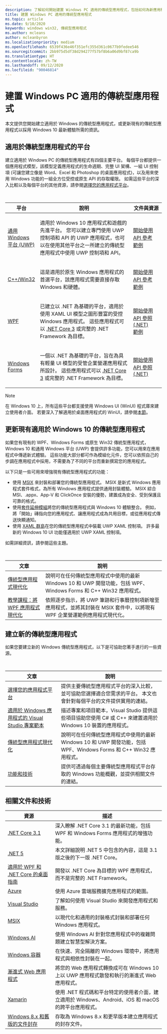 ```yaml
---
description: 了解如何開始建置 Windows PC 適用的傳統型應用程式，包括如何為新應用程式選擇正確的應用程式平台，以及如何為 Windows 10 讓現有應用程式現代化。
title: 建置 Windows PC 適用的傳統型應用程式
ms.topic: article
ms.date: 9/10/2020
keywords: windows win32, 傳統型應用程式
ms.author: mcleans
author: mcleanbyron
ms.localizationpriority: medium
ms.openlocfilehash: 6539f436e46f351efc355d361c0677b9fedee546
ms.sourcegitcommit: 2bb975d5df38d294277f57bf8b6a06d9bf87ca9b
ms.translationtype: HT
ms.contentlocale: zh-TW
ms.lasthandoff: 09/12/2020
ms.locfileid: "90046814"
---
```

# <a name="build-desktop-apps-for-windows-pcs"></a>建置 Windows PC 適用的傳統型應用程式

本文提供您開始建立適用於 Windows 的傳統型應用程式，或更新現有的傳統型應用程式以採用 Windows 10 最新體驗所需的資訊。

## <a name="platforms-for-desktop-apps"></a>適用於傳統型應用程式的平台

建立適用於 Windows PC 的傳統型應用程式有四個主要平台。 每個平台都提供一個應用程式模型，該模型定義應用程式的生命週期、完整 UI 架構、一組 UI 控制項 (可讓您建立像是 Word、Excel 和 Photoshop 的桌面應用程式)，以及用來使用 Windows 功能的一組全方位受控或原生 API 的存取權限。 如需這些平台的深入比較以及每個平台的其他資源，請參閱[選擇您的應用程式平台](choose-your-platform.md)。

<br/>

<table>
<colgroup>
<col width="20%" />
<col width="60%" />
<col width="20%" />
</colgroup>
<thead>
<tr class="header">
<th>平台</th>
<th>說明</th>
<th>文件與資源</th>
</tr>
</thead>
<tbody>
<tr class="odd">
<td><a href="https://docs.microsoft.com/windows/uwp/">通用 Windows 平台 (UWP)</a></td>
<td><p>適用於 Windows 10 應用程式和遊戲的先進平台。 您可以建立專門使用 UWP 控制項和 API 的 UWP 應用程式，也可以在使用其他平台之一所建立的傳統型應用程式中使用 UWP 控制項和 API。</p></td>
<td><a href="/windows/uwp/get-started/">開始使用</a><br/><a href="/uwp/">API 參考</a><br/><a href="https://github.com/Microsoft/Windows-universal-samples">範例</a></td>
</tr>
<tr class="even">
<td><a href="https://docs.microsoft.com/windows/win32/">C++/Win32</a></td>
<td><p>這是適用於原生 Windows 應用程式的首選平台，該應用程式需要直接存取 Windows 和硬體。</p></td>
<td><a href="/windows/win32/desktop-programming/">開始使用</a><br/><a href="/windows/win32/apiindex/windows-api-list/">API 參考</a><br/><a href="https://github.com/Microsoft/Windows-classic-samples">範例</a></td>
</tr>
<tr class="odd">
<td><a href="/dotnet/framework/wpf/">WPF</a></td>
<td><p>已建立以 .NET 為基礎的平台，適用於使用 XAML UI 模型之圖形豐富的受控 Windows 應用程式。 這些應用程式可以 <a href="https://docs.microsoft.com/dotnet/core/whats-new/dotnet-core-3-0">.NET Core 3</a> 或完整的 .NET Framework 為目標。</p></td>
<td><a href="/dotnet/framework/wpf/getting-started/">開始使用</a><br/><a href="https://docs.microsoft.com/dotnet/api/index">API 參照 (.NET)</a><br/><a href="https://github.com/Microsoft/WPF-Samples">範例</a></td>
</tr>
<tr class="even">
<td><a href="/dotnet/framework/winforms/">Windows Forms</a></td>
<td><p>一個以 .NET 為基礎的平台，旨在為具有輕量 UI 模型的受管企業營運應用程式所設計。 這些應用程式可以 <a href="https://docs.microsoft.com/dotnet/core/whats-new/dotnet-core-3-0">.NET Core 3</a> 或完整的 .NET Framework 為目標。</p></td>
<td><a href="/dotnet/framework/winforms/getting-started-with-windows-forms">開始使用</a><br/><a href="https://docs.microsoft.com/dotnet/api/index">API 參照 (.NET)</a></td>
</tr>
</tbody>
</table>

> [!NOTE]
> 在 Windows 10 上，所有這些平台都支援使用 Windows UI (WinUI) 程式庫來建立使用者介面。 若要深入了解適用於桌面應用程式的 WinUI，請參閱[本節](choose-your-platform.md#windows-ui-library)。

## <a name="update-existing-desktop-apps-for-windows-10"></a>更新現有適用於 Windows 10 的傳統型應用程式

如果您有現有的 WPF、Windows Forms 或原生 Win32 傳統型應用程式，Windows 10 和通用 Windows 平台 (UWP) 會提供許多功能，您可以用來在應用程式中傳遞新式體驗。 這些功能大部分都可作為模組化元件，您可以依照自己的步調在應用程式中採用，不需要為了不同的平台而重新撰寫您的應用程式。

以下只是一些可用來增強現有傳統型應用程式的功能：

* 使用 [MSIX](/windows/msix/) 來封裝和部署您的傳統型應用程式。 MSIX 是新式 Windows 應用程式套件格式，為所有 Windows 應用程式提供通用封裝體驗。 MSIX 綜合 MSI、.appx、App-V 和 ClickOnce 安裝的優勢，建置成為安全、受到保護且可靠的格式。
* 使用[套件延伸模組](./modernize/desktop-to-uwp-extensions.md)將您的傳統型應用程式與 Windows 10 體驗整合。 例如，將「開始」磚指向您的應用程式、讓應用程式成為共用目標，或從應用程式傳送快顯通知。
* 使用 [XAML 群島](./modernize/xaml-islands.md)在您的傳統型應用程式中裝載 UWP XAML 控制項。 許多最新的 Windows 10 UI 功能僅適用於 UWP XAML 控制項。

如需詳細資訊，請參閱這些主題。

<br/>

| 文章 | 說明 |
|---------|-------------|
| [傳統型應用程式現代化](./modernize/index.md) | 說明可在任何傳統型應用程式中使用的最新 Windows 10 和 UWP 開發功能，包括 WPF、Windows Forms 和 C++ Win32 應用程式。 |
| [教學課程：將 WPF 應用程式現代化](./modernize/modernize-wpf-tutorial.md) | 依照逐步指示，將 UWP 筆跡和行事曆控制項新增至應用程式，並將其封裝在 MSIX 套件中，以將現有 WPF 企業營運範例應用程式現代化。  |

## <a name="create-new-desktop-apps"></a>建立新的傳統型應用程式

如果您要建立新的 Windows 傳統型應用程式，以下是可協助您著手進行的一些資源。

<br/>

| 文章 | 說明 |
|---------|-------------|
| [選擇您的應用程式平台](choose-your-platform.md) | 提供主要傳統型應用程式平台的深入比較，並可協助您選擇適合您需求的平台。 本文也會針對每個平台的文件提供實用的連結。 |
| [適用於 Windows 應用程式的 Visual Studio 專案範本](visual-studio-templates.md) | 描述專案和項目範本，Visual Studio 提供這些項目協助您使用 C\# 或 C++ 來建置適用於 Windows 10 裝置的應用程式。 |
| [傳統型應用程式現代化](./modernize/index.md) | 說明可在任何傳統型應用程式中使用的最新 Windows 10 和 UWP 開發功能，包括 WPF、Windows Forms 和 C++ Win32 應用程式。 |
| [功能和技術](../features-and-technologies.md) | 提供可透過每個主要傳統型應用程式平台存取的 Windows 功能概觀，並提供相關文件的連結。 |

## <a name="related-documentation-and-technologies"></a>相關文件和技術

| 資源 | 描述 |
|---------|-------------|
| [.NET Core 3.1](/dotnet/core/whats-new/dotnet-core-3-1) | 深入瞭解 .NET Core 3.1 的最新功能，包括 WPF 和 Windows Forms 應用程式的增強功能。 |
| [.NET 5](/dotnet/core/dotnet-five) | 本文詳細說明 .NET 5 中包含的內容，這是 3.1 版之後的下一版 .NET Core。 |
| [適用於 WPF 和 .NET Core 的桌面指南](/dotnet/desktop-wpf/overview/index) | 開發以 .NET Core 為目標的 WPF 應用程式，而不是完整的 .NET Framework。  |
| [Azure](/azure/) | 使用 Azure 雲端服務擴充應用程式的範圍。 |
| [Visual Studio](/visualstudio/) | 了解如何使用 Visual Studio 來開發應用程式和服務。 |
| [MSIX](/windows/msix/) | 以現代化和通用的封裝格式封裝和部署任何 Windows 應用程式。 |
| [Windows AI](/windows/ai/) | 使用 Windows AI 針對您應用程式中的複雜問題建立智慧型解決方案。 |
| [Windows 容器](/virtualization/windowscontainers/) | 在快速、完全隔離的 Windows 環境中，將應用程式與相依性封裝在一起。 |
| [漸進式 Web 應用程式](/microsoft-edge/progressive-web-apps) | 將您的 Web 應用程式轉換成可在 Windows 10 上以 UWP 應用程式散發和執行的漸進式 Web 應用程式。 |
| [Xamarin](/xamarin/) | 使用 .NET 程式碼和平台特定的使用者介面，建立適用於 Windows、Android、iOS 和 macOS 的跨平台應用程式。 |
| [Windows 8.x 和舊版的文件封存](/previous-versions/windows/) | 存取為 Windows 8.x 和更早版本建立應用程式的封存文件。 |
